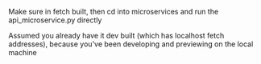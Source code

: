 Make sure in fetch built, then cd into microservices and run the api_microservice.py directly

Assumed you already have it dev built (which has localhost fetch addresses), because you've been developing and previewing on the local machine